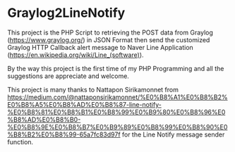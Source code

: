 # Graylog2LineNotify
This project is the PHP Script to retrieving the POST data from Graylog (https://www.graylog.org/) in JSON Format then send the  customized Graylog HTTP Callback alert message to Naver Line Application (https://en.wikipedia.org/wiki/Line_(software)).

By the way this project is the first time of my PHP Programming and all the suggestions are appreciate and welcome.

This project is many thanks to Nattapon Sirikamonnet from
https://medium.com/@nattaponsirikamonnet/%E0%B8%A1%E0%B8%B2%E0%B8%A5%E0%B8%AD%E0%B8%87-line-notify-%E0%B8%81%E0%B8%B1%E0%B8%99%E0%B9%80%E0%B8%96%E0%B8%AD%E0%B8%B0-%E0%B8%9E%E0%B8%B7%E0%B9%89%E0%B8%99%E0%B8%90%E0%B8%B2%E0%B8%99-65a7fc83d97f
for the Line Notify message sender function.
